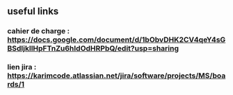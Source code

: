 ## useful links
### cahier de charge : https://docs.google.com/document/d/1bObvDHK2CV4qeY4sGBSdljkllHpFTnZu6hIdOdHRPbQ/edit?usp=sharing
### lien jira : https://karimcode.atlassian.net/jira/software/projects/MS/boards/1